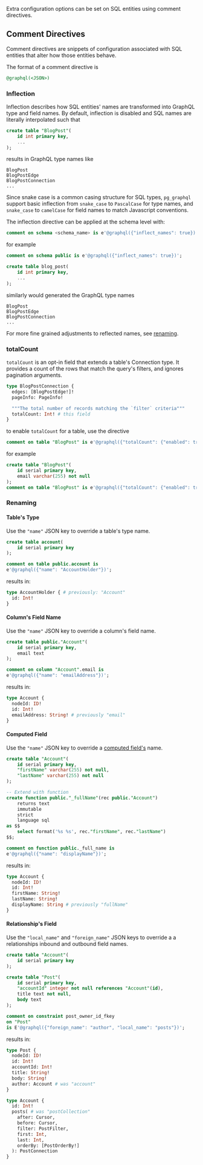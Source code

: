 Extra configuration options can be set on SQL entities using comment directives.

## Comment Directives

Comment directives are snippets of configuration associated with SQL entities that alter how those entities behave.

The format of a comment directive is

```sql
@graphql(<JSON>)
```

### Inflection

Inflection describes how SQL entities' names are transformed into GraphQL type and field names. By default, inflection is disabled and SQL names are literally interpolated such that

```sql
create table "BlogPost"(
    id int primary key,
    ...
);
```

results in GraphQL type names like
```
BlogPost
BlogPostEdge
BlogPostConnection
...
```

Since snake case is a common casing structure for SQL types, `pg_graphql` support basic inflection from `snake_case` to `PascalCase` for type names, and `snake_case` to `camelCase` for field names to match Javascript conventions.

The inflection directive can be applied at the schema level with:


```sql
comment on schema <schema_name> is e'@graphql({"inflect_names": true})';
```

for example
```sql
comment on schema public is e'@graphql({"inflect_names": true})';

create table blog_post(
    id int primary key,
    ...
);
```

similarly would generated the GraphQL type names
```
BlogPost
BlogPostEdge
BlogPostConnection
...
```

For more fine grained adjustments to reflected names, see [renaming](#renaming).


### totalCount

`totalCount` is an opt-in field that extends a table's Connection type. It provides a count of the rows that match the query's filters, and ignores pagination arguments.

```graphql
type BlogPostConnection {
  edges: [BlogPostEdge!]!
  pageInfo: PageInfo!

  """The total number of records matching the `filter` criteria"""
  totalCount: Int! # this field
}
```

to enable `totalCount` for a table, use the directive

```sql
comment on table "BlogPost" is e'@graphql({"totalCount": {"enabled": true}})';
```
for example
```sql
create table "BlogPost"(
    id serial primary key,
    email varchar(255) not null
);
comment on table "BlogPost" is e'@graphql({"totalCount": {"enabled": true}})';
```

### Renaming

#### Table's Type

Use the `"name"` JSON key to override a table's type name.

```sql
create table account(
    id serial primary key
);

comment on table public.account is
e'@graphql({"name": "AccountHolder"})';
```

results in:
```graphql
type AccountHolder { # previously: "Account"
  id: Int!
}
```

#### Column's Field Name

Use the `"name"` JSON key to override a column's field name.

```sql
create table public."Account"(
    id serial primary key,
    email text
);

comment on column "Account".email is
e'@graphql({"name": "emailAddress"})';
```

results in:
```graphql
type Account {
  nodeId: ID!
  id: Int!
  emailAddress: String! # previously "email"
}
```

#### Computed Field

Use the `"name"` JSON key to override a [computed field's](computed_fields.md) name.

```sql
create table "Account"(
    id serial primary key,
    "firstName" varchar(255) not null,
    "lastName" varchar(255) not null
);

-- Extend with function
create function public."_fullName"(rec public."Account")
    returns text
    immutable
    strict
    language sql
as $$
    select format('%s %s', rec."firstName", rec."lastName")
$$;

comment on function public._full_name is
e'@graphql({"name": "displayName"})';
```

results in:
```graphql
type Account {
  nodeId: ID!
  id: Int!
  firstName: String!
  lastName: String!
  displayName: String # previously "fullName"
}
```

#### Relationship's Field

Use the `"local_name"` and `"foreign_name"` JSON keys to override a a relationships inbound and outbound field names.

```sql
create table "Account"(
    id serial primary key
);

create table "Post"(
    id serial primary key,
    "accountId" integer not null references "Account"(id),
    title text not null,
    body text
);

comment on constraint post_owner_id_fkey
on "Post"
is E'@graphql({"foreign_name": "author", "local_name": "posts"})';
```

results in:
```graphql
type Post {
  nodeId: ID!
  id: Int!
  accountId: Int!
  title: String!
  body: String!
  author: Account # was "account"
}

type Account {
  id: Int!
  posts( # was "postCollection"
    after: Cursor,
    before: Cursor,
    filter: PostFilter,
    first: Int,
    last: Int,
    orderBy: [PostOrderBy!]
  ): PostConnection
}
```
